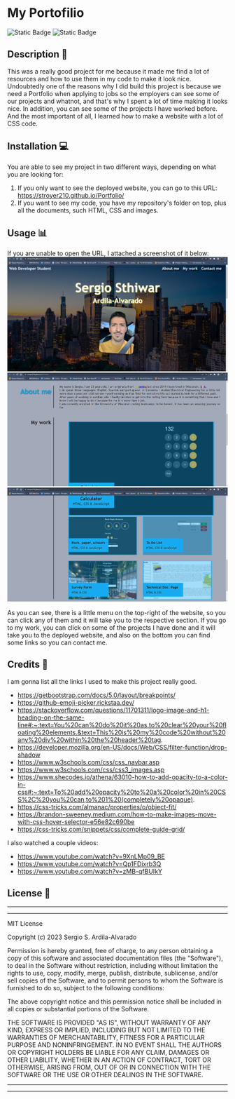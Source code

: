 # My Portofilio
![Static Badge](https://img.shields.io/badge/HTML-%23E86B20?style=for-the-badge&logo=html5&labelColor=black) ![Static Badge](https://img.shields.io/badge/CSS-%2388C8EB?style=for-the-badge&logo=css3&logoColor=%235BB4EB&labelColor=black)

## Description  :bookmark_tabs:

This was a really good project for me because it made me find a lot of resources and how to use them in my code to make it look nice.
Undoubtedly one of the reasons why I did build this project is because we need a Portfolio when applying to jobs so the employers can see some of our projects and whatnot, and that's why I spent a lot of time making it looks nice. In addition, you can see some of the projects I have worked before. And the most important of all, I learned how to make a website with a lot of CSS code.

## Installation :computer:

You are able to see my project in two different ways, depending on what you are looking for:

 1. If you only want to see the deployed website, you can go to this URL: https://stroyer210.github.io/Portfolio/
 2. If you want to see my code, you have my repository's folder on top, plus all the documents, such HTML, CSS and images.

## Usage :bar_chart:
If you are unable to open the URL, I attached a screenshot of it below:
    ![This is a screenshot of how the website looks on top.](Assets/Images/screenshot1.png)
    ![This is a screenshot of how the website looks when you are on the first project.](Assets/Images/screenshot2.png)
    ![This is a screenshot of how the website looks when you see the other projects.](Assets/Images/screenshot3.png)

As you can see, there is a little menu on the top-right of the website, so you can click any of them and it will take you to the respective section. If you go to my work, you can click on some of the projects I have done and it will take you to the deployed website, and also on the bottom you can find some links so you can contact me.

## Credits :email:

I am gonna list all the links I used to make this project really good.
 - https://getbootstrap.com/docs/5.0/layout/breakpoints/
 - https://github-emoji-picker.rickstaa.dev/
 - https://stackoverflow.com/questions/11701311/logo-image-and-h1-heading-on-the-same-line#:~:text=You%20can%20do%20it%20as,to%20clear%20your%20floating%20elements.&text=This%20is%20my%20code%20without%20any%20div%20within%20the%20header%20tag.
 - https://developer.mozilla.org/en-US/docs/Web/CSS/filter-function/drop-shadow
 - https://www.w3schools.com/css/css_navbar.asp
 - https://www.w3schools.com/css/css3_images.asp
 - https://www.shecodes.io/athena/63010-how-to-add-opacity-to-a-color-in-css#:~:text=To%20add%20opacity%20to%20a%20color%20in%20CSS%2C%20you%20can,to%201%20(completely%20opaque).
 - https://css-tricks.com/almanac/properties/o/object-fit/
 - https://brandon-sweeney.medium.com/how-to-make-images-move-with-css-hover-selector-e56e82c690be
 - https://css-tricks.com/snippets/css/complete-guide-grid/

I also watched a couple videos:
- https://www.youtube.com/watch?v=9XnLMp09_BE
- https://www.youtube.com/watch?v=Qp1FDixrb3Q
- https://www.youtube.com/watch?v=zMB-qfBUIkY


## License :memo:
---
---
MIT License

Copyright (c) 2023 Sergio S. Ardila-Alvarado

Permission is hereby granted, free of charge, to any person obtaining a copy
of this software and associated documentation files (the "Software"), to deal
in the Software without restriction, including without limitation the rights
to use, copy, modify, merge, publish, distribute, sublicense, and/or sell
copies of the Software, and to permit persons to whom the Software is
furnished to do so, subject to the following conditions:

The above copyright notice and this permission notice shall be included in all
copies or substantial portions of the Software.

THE SOFTWARE IS PROVIDED "AS IS", WITHOUT WARRANTY OF ANY KIND, EXPRESS OR
IMPLIED, INCLUDING BUT NOT LIMITED TO THE WARRANTIES OF MERCHANTABILITY,
FITNESS FOR A PARTICULAR PURPOSE AND NONINFRINGEMENT. IN NO EVENT SHALL THE
AUTHORS OR COPYRIGHT HOLDERS BE LIABLE FOR ANY CLAIM, DAMAGES OR OTHER
LIABILITY, WHETHER IN AN ACTION OF CONTRACT, TORT OR OTHERWISE, ARISING FROM,
OUT OF OR IN CONNECTION WITH THE SOFTWARE OR THE USE OR OTHER DEALINGS IN THE
SOFTWARE.

---
---

